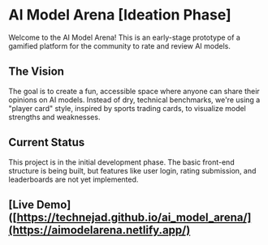 # AI Model Arena [Ideation Phase]

Welcome to the AI Model Arena! This is an early-stage prototype of a gamified platform for the community to rate and review AI models.

## The Vision

The goal is to create a fun, accessible space where anyone can share their opinions on AI models. Instead of dry, technical benchmarks, we're using a "player card" style, inspired by sports trading cards, to visualize model strengths and weaknesses.

## Current Status

This project is in the initial development phase. The basic front-end structure is being built, but features like user login, rating submission, and leaderboards are not yet implemented.

## [Live Demo]([https://technejad.github.io/ai_model_arena/](https://aimodelarena.netlify.app/)
